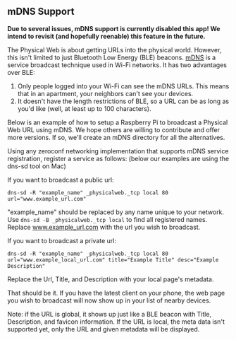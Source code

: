 ## mDNS Support

**Due to several issues, mDNS support is currently disabled this app!  We intend to revisit (and hopefully reenable) this feature in the future.**

The Physical Web is about getting URLs into the physical world. However, this isn't limited to just Bluetooth Low Energy (BLE) beacons. [mDNS](http://en.wikipedia.org/wiki/Multicast_DNS) is a service broadcast technique used in Wi-Fi networks. It has two advantages over BLE: 

1. Only people logged into your Wi-Fi can see the mDNS URLs. This means that in an apartment, your neighbors can't see your devices.
2. It doesn't have the length restrictions of BLE, so a URL can be as long as you'd like (well, at least up to 100 characters).

Below is an example of how to setup a Raspberry Pi to broadcast a Physical Web URL using mDNS. We hope others are willing to contribute and offer more versions. If so, we'll create an mDNS directory for all the alternatives.

Using any zeroconf networking implementation that supports mDNS service registration, register a service as follows: (below our examples are using the dns-sd tool on Mac)

If you want to broadcast a public url:

```shell
dns-sd -R "example_name" _physicalweb._tcp local 80 url="www.example_url.com"
```

"example_name" should be replaced by any name unique to your network. Use `dns-sd -B _physicalweb._tcp local` to find all registered names. Replace www.example_url.com with the url you wish to broadcast.

If you want to broadcast a private url:

```shell
dns-sd -R "example_name" _physicalweb._tcp local 80 url="www.example_local_url.com" title="Example Title" desc="Example Description"
```

Replace the Url, Title, and Description with your local page's metadata.

That should be it. If you have the latest client on your phone, the web page you wish to broadcast will now show up in your list of nearby devices.

Note: if the URL is global, it shows up just like a BLE beacon with Title, Description, and favicon information. If the URL is local, the meta data isn't supported yet, only the URL and given metadata will be displayed.